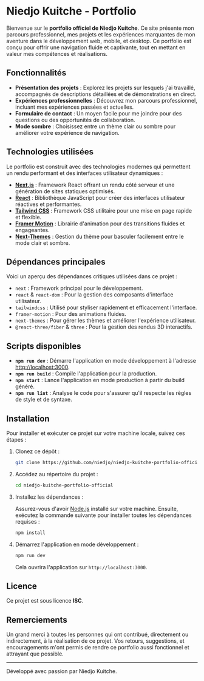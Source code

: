 # Niedjo Kuitche - Portfolio

Bienvenue sur le **portfolio officiel de Niedjo Kuitche**. Ce site présente mon parcours professionnel, mes projets et les expériences marquantes de mon aventure dans le développement web, mobile, et desktop. Ce portfolio est conçu pour offrir une navigation fluide et captivante, tout en mettant en valeur mes compétences et réalisations.

## Fonctionnalités

- **Présentation des projets** : Explorez les projets sur lesquels j'ai travaillé, accompagnés de descriptions détaillées et de démonstrations en direct.
- **Expériences professionnelles** : Découvrez mon parcours professionnel, incluant mes expériences passées et actuelles.
- **Formulaire de contact** : Un moyen facile pour me joindre pour des questions ou des opportunités de collaboration.
- **Mode sombre** : Choisissez entre un thème clair ou sombre pour améliorer votre expérience de navigation.

## Technologies utilisées

Le portfolio est construit avec des technologies modernes qui permettent un rendu performant et des interfaces utilisateur dynamiques :

- **[Next.js](https://nextjs.org/)** : Framework React offrant un rendu côté serveur et une génération de sites statiques optimisés.
- **[React](https://reactjs.org/)** : Bibliothèque JavaScript pour créer des interfaces utilisateur réactives et performantes.
- **[Tailwind CSS](https://tailwindcss.com/)** : Framework CSS utilitaire pour une mise en page rapide et flexible.
- **[Framer Motion](https://www.framer.com/motion/)** : Librairie d'animation pour des transitions fluides et engageantes.
- **[Next-Themes](https://github.com/pacocoursey/next-themes)** : Gestion du thème pour basculer facilement entre le mode clair et sombre.

## Dépendances principales

Voici un aperçu des dépendances critiques utilisées dans ce projet :

- `next` : Framework principal pour le développement.
- `react` & `react-dom` : Pour la gestion des composants d'interface utilisateur.
- `tailwindcss` : Utilisé pour styliser rapidement et efficacement l'interface.
- `framer-motion` : Pour des animations fluides.
- `next-themes` : Pour gérer les thèmes et améliorer l'expérience utilisateur.
- `@react-three/fiber` & `three` : Pour la gestion des rendus 3D interactifs.

## Scripts disponibles

- **`npm run dev`** : Démarre l'application en mode développement à l'adresse [http://localhost:3000](http://localhost:3000).
- **`npm run build`** : Compile l'application pour la production.
- **`npm start`** : Lance l'application en mode production à partir du build généré.
- **`npm run lint`** : Analyse le code pour s'assurer qu'il respecte les règles de style et de syntaxe.

## Installation

Pour installer et exécuter ce projet sur votre machine locale, suivez ces étapes :

1. Clonez ce dépôt :

   ```bash
   git clone https://github.com/niedjo/niedjo-kuitche-portfolio-official.git
   ```

2. Accédez au répertoire du projet :

   ```bash
   cd niedjo-kuitche-portfolio-official
   ```

3. Installez les dépendances :

   Assurez-vous d'avoir [Node.js](https://nodejs.org/) installé sur votre machine. Ensuite, exécutez la commande suivante pour installer toutes les dépendances requises :

   ```bash
   npm install
   ```

4. Démarrez l'application en mode développement :

   ```bash
   npm run dev
   ```

   Cela ouvrira l'application sur `http://localhost:3000`.

## Licence

Ce projet est sous licence **ISC**.
## Remerciements

Un grand merci à toutes les personnes qui ont contribué, directement ou indirectement, à la réalisation de ce projet. Vos retours, suggestions, et encouragements m'ont permis de rendre ce portfolio aussi fonctionnel et attrayant que possible.

---

Développé avec passion par Niedjo Kuitche.